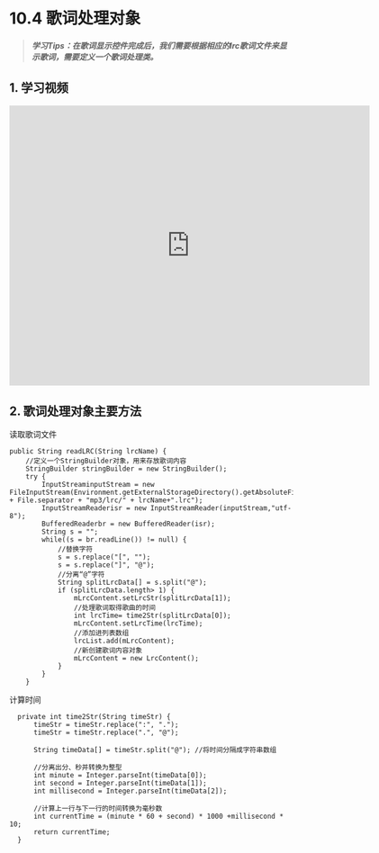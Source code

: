 # 10.4 歌词处理对象

>##### 学习Tips：在歌词显示控件完成后，我们需要根据相应的lrc歌词文件来显示歌词，需要定义一个歌词处理类。

## 1. 学习视频

<iframe frameborder="0" width="640" height="498" src="https://v.qq.com/iframe/player.html?vid=z0180bhmznp&tiny=0&auto=0" allowfullscreen></iframe>

## 2. 歌词处理对象主要方法

读取歌词文件

```
public String readLRC(String lrcName) {
    //定义一个StringBuilder对象，用来存放歌词内容
    StringBuilder stringBuilder = new StringBuilder();
    try {
        InputStreaminputStream = new FileInputStream(Environment.getExternalStorageDirectory().getAbsoluteFile() + File.separator + "mp3/lrc/" + lrcName+".lrc");
        InputStreamReaderisr = new InputStreamReader(inputStream,"utf-8");
        BufferedReaderbr = new BufferedReader(isr);
        String s = "";
        while((s = br.readLine()) != null) {
            //替换字符
            s = s.replace("[", "");
            s = s.replace("]", "@");
            //分离“@”字符
            String splitLrcData[] = s.split("@");
            if (splitLrcData.length> 1) {
                mLrcContent.setLrcStr(splitLrcData[1]);
                //处理歌词取得歌曲的时间
                int lrcTime= time2Str(splitLrcData[0]);
                mLrcContent.setLrcTime(lrcTime);
                //添加进列表数组
                lrcList.add(mLrcContent);
                //新创建歌词内容对象
                mLrcContent = new LrcContent();
            }
        }
    }
```

计算时间

```
  private int time2Str(String timeStr) {
      timeStr = timeStr.replace(":", ".");
      timeStr = timeStr.replace(".", "@");

      String timeData[] = timeStr.split("@"); //将时间分隔成字符串数组

      //分离出分、秒并转换为整型
      int minute = Integer.parseInt(timeData[0]);
      int second = Integer.parseInt(timeData[1]);
      int millisecond = Integer.parseInt(timeData[2]);

      //计算上一行与下一行的时间转换为毫秒数
      int currentTime = (minute * 60 + second) * 1000 +millisecond * 10;
      return currentTime;
  }
```